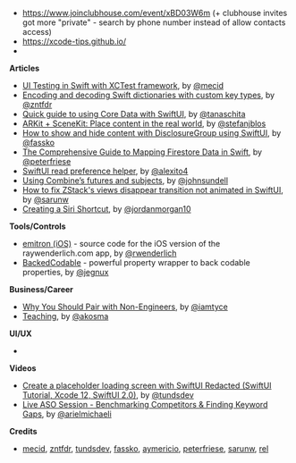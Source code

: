 - https://www.joinclubhouse.com/event/xBD03W6m (+ clubhouse invites got more "private" - search by phone number instead of allow contacts access)
- https://xcode-tips.github.io/
- 
**Articles**

* [UI Testing in Swift with XCTest framework](https://swiftwithmajid.com/2021/03/18/ui-testing-in-swift-with-xctest-framework/), by [@mecid](https://twitter.com/mecid)
* [Encoding and decoding Swift dictionaries with custom key types](https://www.fivestars.blog/swift/codable-swift-dictionaries.html), by [@zntfdr](https://twitter.com/zntfdr)
* [Quick guide to using Core Data with SwiftUI](https://tanaschita.com/20210320-using-core-data-with-swiftui), by [@tanaschita](https://twitter.com/tanaschita)
* [ARKit + SceneKit: Place content in the real world](https://stefanblos.com/posts/arkit_scenekit_place_objects/), by [@stefanjblos](https://twitter.com/stefanjblos)
* [How to show and hide content with DisclosureGroup using SwiftUI](https://kristaps.me/blog/swiftui-disclosure-group/), by [@fassko](https://twitter.com/fassko)
* [The Comprehensive Guide to Mapping Firestore Data in Swift](https://peterfriese.dev/firestore-codable-the-comprehensive-guide/), by [@peterfriese](https://twitter.com/peterfriese)
* [SwiftUI read preference helper](https://alejandromp.com/blog/swiftui-read-preference-helper/), by [@alexito4](https://twitter.com/alexito4)
* [Using Combine’s futures and subjects](https://swiftbysundell.com/articles/using-combine-futures-and-subjects/), by [@johnsundell](https://twitter.com/johnsundell)
* [How to fix ZStack's views disappear transition not animated in SwiftUI](https://sarunw.com/posts/how-to-fix-zstack-transition-animation-in-swiftui/), by [@sarunw](https://twitter.com/sarunw)
* [Creating a Siri Shortcut](https://www.swiftjectivec.com/create-a-siri-shortcut/), by [@jordanmorgan10](https://www.twitter.com/jordanmorgan10)

**Tools/Controls**

* [emitron (iOS)](https://github.com/razeware/emitron-iOS) - source code for the iOS version of the raywenderlich.com app, by [@rwenderlich](https://twitter.com/rwenderlich)
* [BackedCodable](https://github.com/jegnux/BackedCodable) - powerful property wrapper to back codable properties, by [@jegnux](https://twitter.com/jegnux)

**Business/Career**

* [Why You Should Pair with Non-Engineers](https://engineering.atspotify.com/2021/03/23/why-you-should-pair-with-non-engineers/), by [@iamtyce](https://twitter.com/iamtyce)
* [Teaching](https://akos.ma/teaching/), by [@akosma](https://twitter.com/akosma)

**UI/UX**

*

**Videos**

* [Create a placeholder loading screen with SwiftUI Redacted (SwiftUI Tutorial, Xcode 12, SwiftUI 2.0)](https://youtu.be/cfwEt__pnvA), by [@tundsdev](https://twitter.com/tundsdev)
* [Live ASO Session - Benchmarking Competitors & Finding Keyword Gaps](https://appfigures.com/resources/app-teardowns/live-app-teardown-session-20210318), by [@arielmichaeli](https://twitter.com/arielmichaeli)

**Credits**

* [mecid](https://github.com/mecid), [zntfdr](https://github.com/zntfdr), [tundsdev](https://github.com/tunds), [fassko](https://github.com/fassko), [aymericio](https://github.com/aymericio), [peterfriese](https://github.com/peterfriese), [sarunw](https://github.com/sarunw), [rel](https://github.com/rel)
